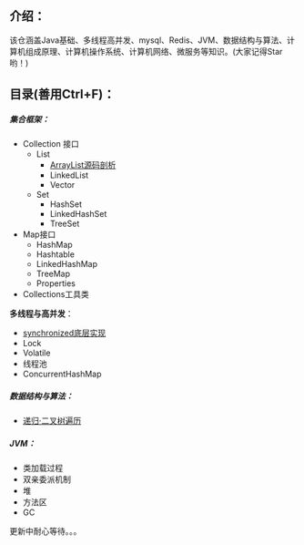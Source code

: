 ## 介绍：
该仓涵盖Java基础、多线程高并发、mysql、Redis、JVM、数据结构与算法、计算机组成原理、计算机操作系统、计算机网络、微服务等知识。(大家记得Star哟！)



## 目录(善用Ctrl+F)：

##### 集合框架：

* Collection 接口
  * List
    * [ArrayList源码剖析](https://mp.weixin.qq.com/s?__biz=MzUyODgxNzM0Nw==&amp;mid=2247484097&amp;idx=1&amp;sn=a679c2dd41c843f2c47663d6c2713342&amp;chksm=fa6bcf6dcd1c467b2c2832cf966193400aac3cba07b21428b466372576c85a016bbd2d2de4fa&token=1968072164&lang=zh_CN#rd)
    * LinkedList
    * Vector
  * Set
    * HashSet
    * LinkedHashSet
    * TreeSet
* Map接口
  * HashMap
  * Hashtable
  * LinkedHashMap
  * TreeMap
  * Properties
* Collections工具类

**多线程与高并发**：

* [synchronized底层实现](https://mp.weixin.qq.com/s?__biz=MzUyODgxNzM0Nw==&amp;mid=2247484088&amp;idx=1&amp;sn=1d1fcfb3c8f09dc402ccaf462434133a&amp;chksm=fa6bcf14cd1c460284936d33d50de2cbca8386a009faaa6cc2af3df9bdaede32a495a1c32712&token=1968072164&lang=zh_CN#rd)
* Lock
* Volatile
* 线程池
* ConcurrentHashMap

##### 数据结构与算法：

* [递归·二叉树遍历](https://github.com/niutongg/JavaLeague/blob/main/basic/01%E7%AE%97%E6%B3%95/%E4%BA%8C%E5%8F%89%E6%A0%91/%E9%80%92%E5%BD%92%C2%B7%E4%BA%8C%E5%8F%89%E6%A0%91%E9%81%8D%E5%8E%86.md)

##### JVM：

* 类加载过程
* 双亲委派机制
* 堆
* 方法区
* GC



更新中耐心等待。。。


